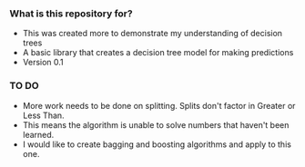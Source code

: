 ### What is this repository for? ###

* This was created more to demonstrate my understanding of decision trees
* A basic library that creates a decision tree model for making predictions
* Version 0.1

### TO DO ###

* More work needs to be done on splitting.  Splits don't factor in Greater or Less Than.
* This means the algorithm is unable to solve numbers that haven't been learned.
* I would like to create bagging and boosting algorithms and apply to this one.
